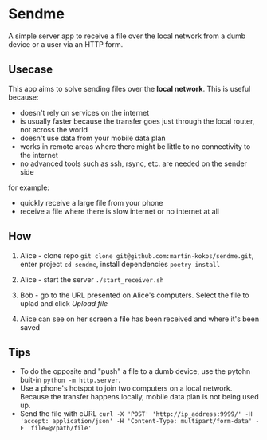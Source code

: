 # Sendme
A simple server app to receive a file over the local network from a dumb device or a user via an HTTP form.

## Usecase
This app aims to solve sending files over the **local network**. This is useful because:
- doesn't rely on services on the internet
- is usually faster because the transfer goes just through the local router, not across the world
- doesn't use data from your mobile data plan
- works in remote areas where there might be little to no connectivity to the internet
- no advanced tools such as ssh, rsync, etc. are needed on the sender side

for example:
- quickly receive a large file from your phone
- receive a file where there is slow internet or no internet at all

## How
1. Alice - clone repo `git clone git@github.com:martin-kokos/sendme.git`, enter project `cd sendme`, install dependencies `poetry install`
2. Alice - start the server `./start_receiver.sh`

3. Bob - go to the URL presented on Alice's computers. Select the file to uplad and click *Upload file*

4. Alice can see on her screen a file has been received and where it's been saved

## Tips

- To do the opposite and "push" a file to a dumb device, use the pytohn buit-in `python -m http.server`.
- Use a phone's hotspot to join two computers on a local network. Because the transfer happens locally, mobile data plan is not being used up.
- Send the file with cURL `curl -X 'POST' 'http://ip_address:9999/' -H 'accept: application/json' -H 'Content-Type: multipart/form-data' -F 'file=@/path/file'`
